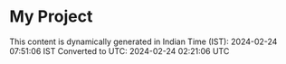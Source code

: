 # My Project

This content is dynamically generated in Indian Time (IST): 2024-02-24 07:51:06 IST
Converted to UTC: 2024-02-24 02:21:06 UTC

